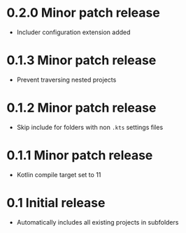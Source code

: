 # 0.2.0 Minor patch release

- Includer configuration extension added

# 0.1.3 Minor patch release

- Prevent traversing nested projects

# 0.1.2 Minor patch release

- Skip include for folders with non `.kts` settings files

# 0.1.1 Minor patch release

- Kotlin compile target set to 11

# 0.1 Initial release

- Automatically includes all existing projects in subfolders

